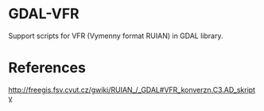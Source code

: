 GDAL-VFR
========

Support scripts for VFR (Vymenny format RUIAN) in GDAL library.

References
==========

http://freegis.fsv.cvut.cz/gwiki/RUIAN_/_GDAL#VFR_konverzn.C3.AD_skripty
